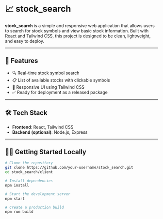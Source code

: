 # 📈 stock_search

**stock_search** is a simple and responsive web application that allows users to search for stock symbols and view basic stock information. Built with React and Tailwind CSS, this project is designed to be clean, lightweight, and easy to deploy.

---

## 🚀 Features

- 🔍 Real-time stock symbol search
- 📋 List of available stocks with clickable symbols
- 📱 Responsive UI using Tailwind CSS
- ✅ Ready for deployment as a released package

---

## 🛠️ Tech Stack

- **Frontend**: React, Tailwind CSS
- **Backend (optional)**: Node.js, Express

---

## 🧑‍💻 Getting Started Locally

```bash
# Clone the repository
git clone https://github.com/your-username/stock_search.git
cd stock_search/client

# Install dependencies
npm install

# Start the development server
npm start

# Create a production build
npm run build
